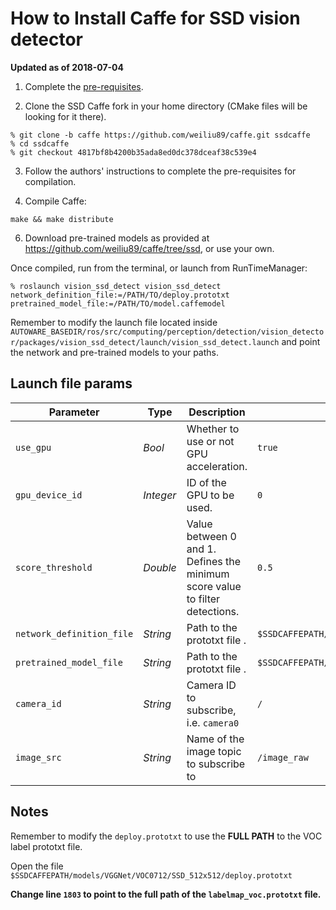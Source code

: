 # How to Install Caffe for SSD vision detector
**Updated as of 2018-07-04**

1. Complete the [pre-requisites](http://caffe.berkeleyvision.org/install_apt.html).

2. Clone the SSD Caffe fork in your home directory (CMake files will be looking for it there).
```
% git clone -b caffe https://github.com/weiliu89/caffe.git ssdcaffe
% cd ssdcaffe
% git checkout 4817bf8b4200b35ada8ed0dc378dceaf38c539e4
```

3. Follow the authors' instructions to complete the pre-requisites for compilation.

4. Compile Caffe:
```
make && make distribute
```

6. Download pre-trained models as provided at https://github.com/weiliu89/caffe/tree/ssd, or use your own.

Once compiled, run from the terminal, or launch from RunTimeManager:

```
% roslaunch vision_ssd_detect vision_ssd_detect network_definition_file:=/PATH/TO/deploy.prototxt pretrained_model_file:=/PATH/TO/model.caffemodel
```
Remember to modify the launch file located inside 
`AUTOWARE_BASEDIR/ros/src/computing/perception/detection/vision_detector/packages/vision_ssd_detect/launch/vision_ssd_detect.launch` 
and point the network and pre-trained models to your paths.


## Launch file params

|Parameter| Type| Description|Default|
----------|-----|--------|---|
|`use_gpu`|*Bool* |Whether to use or not GPU acceleration.|`true`|
|`gpu_device_id`|*Integer*|ID of the GPU to be used.|`0`|
|`score_threshold`|*Double*|Value between 0 and 1. Defines the minimum score value to filter detections.|`0.5`|
|`network_definition_file`|*String*|Path to the prototxt file .|`$SSDCAFFEPATH/models/VGGNet/VOC0712/SSD_512x512/deploy.prototxt`|
|`pretrained_model_file`|*String*|Path to the prototxt file .|`$SSDCAFFEPATH/models/VGGNet/VOC0712/SSD_512x512/VGG_VOC0712_SSD_512x512_iter_120000.caffemodel`|
|`camera_id`|*String*|Camera ID to subscribe, i.e. `camera0`|`/`|
|`image_src`|*String*|Name of the image topic to subscribe to|`/image_raw`|

## Notes

Remember to modify the `deploy.prototxt` to use the **FULL PATH** to the VOC label prototxt file.

Open the file `$SSDCAFFEPATH/models/VGGNet/VOC0712/SSD_512x512/deploy.prototxt`

**Change line `1803` to point to the full path of the `labelmap_voc.prototxt` file.**

